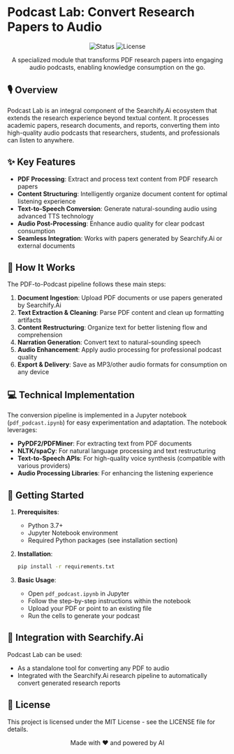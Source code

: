 # Podcast Lab: Convert Research Papers to Audio

<div align="center">
  <img src="https://img.shields.io/badge/status-active-success.svg" alt="Status">
  <img src="https://img.shields.io/badge/license-MIT-blue.svg" alt="License">
</div>

<p align="center">
  A specialized module that transforms PDF research papers into engaging audio podcasts, enabling knowledge consumption on the go.
</p>

## 🎙️ Overview

Podcast Lab is an integral component of the Searchify.Ai ecosystem that extends the research experience beyond textual content. It processes academic papers, research documents, and reports, converting them into high-quality audio podcasts that researchers, students, and professionals can listen to anywhere.

## ✨ Key Features

- **PDF Processing**: Extract and process text content from PDF research papers
- **Content Structuring**: Intelligently organize document content for optimal listening experience
- **Text-to-Speech Conversion**: Generate natural-sounding audio using advanced TTS technology
- **Audio Post-Processing**: Enhance audio quality for clear podcast consumption
- **Seamless Integration**: Works with papers generated by Searchify.Ai or external documents

## 🚀 How It Works

The PDF-to-Podcast pipeline follows these main steps:

1. **Document Ingestion**: Upload PDF documents or use papers generated by Searchify.Ai
2. **Text Extraction & Cleaning**: Parse PDF content and clean up formatting artifacts
3. **Content Restructuring**: Organize text for better listening flow and comprehension
4. **Narration Generation**: Convert text to natural-sounding speech
5. **Audio Enhancement**: Apply audio processing for professional podcast quality
6. **Export & Delivery**: Save as MP3/other audio formats for consumption on any device

## 💻 Technical Implementation

The conversion pipeline is implemented in a Jupyter notebook (`pdf_podcast.ipynb`) for easy experimentation and adaptation. The notebook leverages:

- **PyPDF2/PDFMiner**: For extracting text from PDF documents
- **NLTK/spaCy**: For natural language processing and text restructuring
- **Text-to-Speech APIs**: For high-quality voice synthesis (compatible with various providers)
- **Audio Processing Libraries**: For enhancing the listening experience

## 🏁 Getting Started

1. **Prerequisites**:
   - Python 3.7+
   - Jupyter Notebook environment
   - Required Python packages (see installation section)

2. **Installation**:
   ```bash
   pip install -r requirements.txt
   ```

3. **Basic Usage**:
   - Open `pdf_podcast.ipynb` in Jupyter
   - Follow the step-by-step instructions within the notebook
   - Upload your PDF or point to an existing file
   - Run the cells to generate your podcast

## 🔗 Integration with Searchify.Ai

Podcast Lab can be used:
- As a standalone tool for converting any PDF to audio
- Integrated with the Searchify.Ai research pipeline to automatically convert generated research reports

## 📄 License

This project is licensed under the MIT License - see the LICENSE file for details.

<p align="center">
  Made with ❤️ and powered by AI
</p> 
